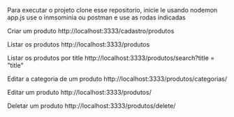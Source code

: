 Para executar o projeto clone esse repositorio, inicie le usando nodemon app.js 
use o inmsominia ou postman e use as rodas indicadas

Criar um produto http://localhost:3333/cadastro/produtos

Listar os produtos http://localhost:3333/produtos

Listar os produtos por title http://localhost:3333/produtos/search?title = "title"

Editar a categoria de um produto http://localhost:3333/produtos/categorias/<id do produto>

Editar um produto http://localhost:3333/produtos/<id do produto>

Deletar um produto http://localhost:3333/produtos/delete/<id do produto>

